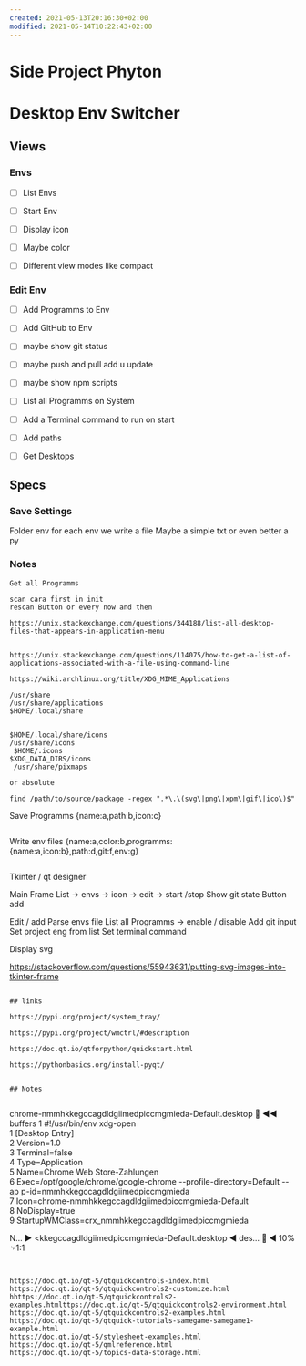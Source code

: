 ```yaml
---
created: 2021-05-13T20:16:30+02:00
modified: 2021-05-14T10:22:43+02:00
---
```


# Side Project Phyton

# Desktop Env Switcher

## Views

### Envs

- [ ] List Envs 
- [ ] Start Env
- [ ] Display icon 
- [ ] Maybe color
- [ ] Different view modes like compact




### Edit Env

- [ ] Add Programms to Env
- [ ] Add GitHub to Env
- [ ] maybe show git status
- [ ] maybe push and pull add u update
- [ ] maybe show npm scripts
- [ ] List all Programms on System
- [ ] Add a Terminal command to run on start
- [ ] Add paths
- [ ] Get Desktops





## Specs

### Save Settings
Folder env for each env we write a file 
Maybe a simple txt or even better a 
py


### Notes

```
Get all Programms

scan cara first in init 
rescan Button or every now and then

https://unix.stackexchange.com/questions/344188/list-all-desktop-files-that-appears-in-application-menu


https://unix.stackexchange.com/questions/114075/how-to-get-a-list-of-applications-associated-with-a-file-using-command-line

https://wiki.archlinux.org/title/XDG_MIME_Applications

/usr/share
/usr/share/applications
$HOME/.local/share


$HOME/.local/share/icons
/usr/share/icons
 $HOME/.icons
$XDG_DATA_DIRS/icons
 /usr/share/pixmaps

or absolute

find /path/to/source/package -regex ".*\.\(svg\|png\|xpm\|gif\|ico\)$"

```
Save Programms
{name:a,path:b,icon:c}

```

```
Write env files
{name:a,color:b,programms:{name:a,icon:b},path:d,git:f,env:g}

```

```
Tkinter / qt designer 

Main
Frame
List -> envs -> icon -> edit -> start /stop
Show git state
Button add

Edit / add
Parse envs file
List all Programms -> enable / disable
Add git input
Set project eng from list
Set terminal command


Display svg

https://stackoverflow.com/questions/55943631/putting-svg-images-into-tkinter-frame


```

## links

https://pypi.org/project/system_tray/

https://pypi.org/project/wmctrl/#description

https://doc.qt.io/qtforpython/quickstart.html

https://pythonbasics.org/install-pyqt/


## Notes


```
 chrome-nmmhkkegccagdldgiimedpiccmgmieda-Default.desktop      :arrow_backward::arrow_backward: buffers 
1   #!/usr/bin/env xdg-open                                               
  1 [Desktop Entry]                                                       
  2 Version=1.0                                                           
  3 Terminal=false                                                        
  4 Type=Application                                                      
  5 Name=Chrome Web Store-Zahlungen                                       
  6 Exec=/opt/google/chrome/google-chrome --profile-directory=Default --ap
    p-id=nmmhkkegccagdldgiimedpiccmgmieda                                 
  7 Icon=chrome-nmmhkkegccagdldgiimedpiccmgmieda-Default                  
  8 NoDisplay=true                                                        
  9 StartupWMClass=crx_nmmhkkegccagdldgiimedpiccmgmieda                   
                                                        
 N… :arrow_forward: <kkegccagdldgiimedpiccmgmieda-Default.desktop  :arrow_backward: des…   :arrow_backward: 10% ␊1:1

```


https://doc.qt.io/qt-5/qtquickcontrols-index.html
https://doc.qt.io/qt-5/qtquickcontrols2-customize.html
hhttps://doc.qt.io/qt-5/qtquickcontrols2-examples.htmlttps://doc.qt.io/qt-5/qtquickcontrols2-environment.html
https://doc.qt.io/qt-5/qtquickcontrols2-examples.html
https://doc.qt.io/qt-5/qtquick-tutorials-samegame-samegame1-example.html
https://doc.qt.io/qt-5/stylesheet-examples.html
https://doc.qt.io/qt-5/qmlreference.html
https://doc.qt.io/qt-5/topics-data-storage.html

